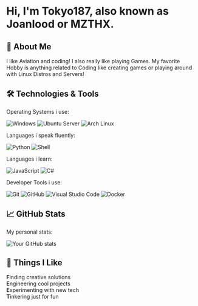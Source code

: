 # Hi, I'm Tokyo187, also known as Joanlood or MZTHX.

## 🚀 About Me
I like Aviation and coding! I also really like playing Games. My favorite Hobby is anything related to Coding like creating games or playing around with Linux Distros and Servers!

## 🛠️ Technologies & Tools
Operating Systems i use:

![Windows](https://img.shields.io/badge/-Windows-0078D4?style=flat&logo=windows&logoColor=white)
![Ubuntu Server](https://img.shields.io/badge/-Ubuntu%20Server-E95420?style=flat&logo=ubuntu&logoColor=white)
![Arch Linux](https://img.shields.io/badge/-Arch%20Linux-1793D1?style=flat&logo=arch-linux&logoColor=white)


Languages i speak fluently:

![Python](https://img.shields.io/badge/-Python-3776AB?style=flat&logo=python&logoColor=white)
![Shell](https://img.shields.io/badge/-Shell-4EAA25?style=flat&logo=gnu-bash&logoColor=white)


Languages i learn:

![JavaScript](https://img.shields.io/badge/-JavaScript-F7DF1E?style=flat&logo=javascript&logoColor=black)
![C#](https://img.shields.io/badge/-C%23-239120?style=flat&logo=c-sharp&logoColor=white)

Developer Tools i use:

![Git](https://img.shields.io/badge/-Git-F05032?style=flat&logo=git&logoColor=white)
![GitHub](https://img.shields.io/badge/-GitHub-181717?style=flat&logo=github&logoColor=white)
![Visual Studio Code](https://img.shields.io/badge/-Visual%20Studio%20Code-007ACC?style=flat&logo=visual-studio-code&logoColor=white)
![Docker](https://img.shields.io/badge/-Docker-2496ED?style=flat&logo=docker&logoColor=white)

## 📈 GitHub Stats
My personal stats:

![Your GitHub stats](https://github-readme-stats.vercel.app/api?username=Joanlood&show_icons=true&hide_border=true&theme=radical)

## 🧠 Things I Like  
**F**inding creative solutions  
**E**ngineering cool projects  
**E**xperimenting with new tech  
**T**inkering just for fun
